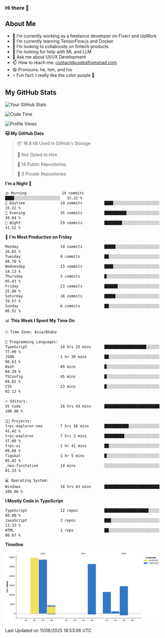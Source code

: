 ### Hi there 👋

## About Me
- 🔭 I’m currently working as a freelance developer on Fiverr and UpWork
- 🌱 I’m currently learning TensorFlow.js and Docker
- 👯 I’m looking to collaborate on fintech products
- 🤔 I’m looking for help with ML and LLM
- 💬 Ask me about UI/UX Development
- 📫 How to reach me: contact@codesfromshad.com
- 😄 Pronouns: he, him, and his
- ⚡ Fun fact: I really like the color purple 💜

## My GitHub Stats

![Your GitHub Stats](https://github-readme-stats.vercel.app/api?username=codesfromshad&show_icons=true&theme=midnight-purple)

<!--START_SECTION:waka-->
![Code Time](http://img.shields.io/badge/Code%20Time-832%20hrs%2052%20mins-blue)

![Profile Views](http://img.shields.io/badge/Profile%20Views-0-blue)

**🐱 My GitHub Data** 

> 📦 18.8 kB Used in GitHub's Storage 
 > 
> 🚫 Not Opted to Hire
 > 
> 📜 14 Public Repositories 
 > 
> 🔑 3 Private Repositories 
 > 
**I'm a Night 🦉** 

```text
🌞 Morning                14 commits          ████░░░░░░░░░░░░░░░░░░░░░   15.22 % 
🌆 Daytime                14 commits          ████░░░░░░░░░░░░░░░░░░░░░   15.22 % 
🌃 Evening                35 commits          ██████████░░░░░░░░░░░░░░░   38.04 % 
🌙 Night                  29 commits          ████████░░░░░░░░░░░░░░░░░   31.52 % 
```
📅 **I'm Most Productive on Friday** 

```text
Monday                   19 commits          █████░░░░░░░░░░░░░░░░░░░░   20.65 % 
Tuesday                  8 commits           ██░░░░░░░░░░░░░░░░░░░░░░░   08.70 % 
Wednesday                13 commits          ████░░░░░░░░░░░░░░░░░░░░░   14.13 % 
Thursday                 5 commits           █░░░░░░░░░░░░░░░░░░░░░░░░   05.43 % 
Friday                   23 commits          ██████░░░░░░░░░░░░░░░░░░░   25.00 % 
Saturday                 18 commits          █████░░░░░░░░░░░░░░░░░░░░   19.57 % 
Sunday                   6 commits           ██░░░░░░░░░░░░░░░░░░░░░░░   06.52 % 
```


📊 **This Week I Spent My Time On** 

```text
🕑︎ Time Zone: Asia/Dhaka

💬 Programming Languages: 
TypeScript               14 hrs 25 mins      ███████████████████░░░░░░   77.09 % 
JSON                     1 hr 36 mins        ██░░░░░░░░░░░░░░░░░░░░░░░   08.63 % 
Bash                     49 mins             █░░░░░░░░░░░░░░░░░░░░░░░░   04.39 % 
TSConfig                 45 mins             █░░░░░░░░░░░░░░░░░░░░░░░░   04.02 % 
CSS                      23 mins             █░░░░░░░░░░░░░░░░░░░░░░░░   02.12 % 

🔥 Editors: 
VS Code                  18 hrs 43 mins      █████████████████████████   100.00 % 

🐱‍💻 Projects: 
trpc-explorer-neo        7 hrs 56 mins       ███████████░░░░░░░░░░░░░░   42.42 % 
trpc-explorer            7 hrs 2 mins        █████████░░░░░░░░░░░░░░░░   37.60 % 
trpc-ui                  1 hr 41 mins        ██░░░░░░░░░░░░░░░░░░░░░░░   09.08 % 
fiqskal                  1 hr 5 mins         █░░░░░░░░░░░░░░░░░░░░░░░░   05.82 % 
_neo-finstation          14 mins             ░░░░░░░░░░░░░░░░░░░░░░░░░   01.33 % 

💻 Operating System: 
Windows                  18 hrs 43 mins      █████████████████████████   100.00 % 
```

**I Mostly Code in TypeScript** 

```text
TypeScript               12 repos            ████████████████████░░░░░   80.00 % 
JavaScript               2 repos             ███░░░░░░░░░░░░░░░░░░░░░░   13.33 % 
HTML                     1 repo              ██░░░░░░░░░░░░░░░░░░░░░░░   06.67 % 
```



**Timeline**

![Lines of Code chart](https://raw.githubusercontent.com/codesfromshad/codesfromshad/main/assets/bar_graph.png)


 Last Updated on 11/06/2025 18:53:06 UTC
<!--END_SECTION:waka-->

<!--
**codesfromshad/codesfromshad** is a ✨ _special_ ✨ repository because its `README.md` (this file) appears on your GitHub profile.

Here are some ideas to get you started:

- 🔭 I’m currently working on ...
- 🌱 I’m currently learning ...
- 👯 I’m looking to collaborate on ...
- 🤔 I’m looking for help with ...
- 💬 Ask me about ...
- 📫 How to reach me: ...
- 😄 Pronouns: ...
- ⚡ Fun fact: ...
-->
